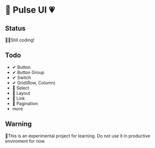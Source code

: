 # 💙 Pulse UI 💗
## Status
👩‍💻Still coding! 

## Todo

+ ✔ Button
+ ✔ Button Group
+ ✔ Switch
+ ✔ Grid(Row, Column)
+ 🔳 Select
+ 🔳 Layout 
+ 🔳 Link
+ 🔳 Pagination
+ more

## Warning
🤚This is an experimental project for learning. Do not use it in productive enviroment for now.